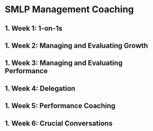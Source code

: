 # SMLP Management Coaching

## 1. Week 1: 1-on-1s 
## 1. Week 2: Managing and Evaluating Growth
## 1. Week 3: Managing and Evaluating Performance
## 1. Week 4: Delegation
## 1. Week 5: Performance Coaching
## 1. Week 6: Crucial Conversations
